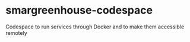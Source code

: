 # smargreenhouse-codespace

Codespace to run services through Docker and to make them accessible remotely
